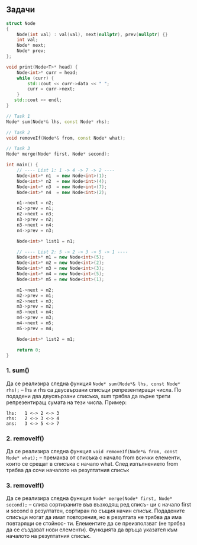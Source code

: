 ## Задачи

```cpp
struct Node
{
    Node(int val) : val(val), next(nullptr), prev(nullptr) {}
    int val;
    Node* next;
    Node* prev;
};

void print(Node<T>* head) {
    Node<int>* curr = head;
    while (curr) {
        std::cout << curr->data << " ";
        curr = curr->next;
    }
   std::cout << endl;
}

// Task 1
Node* sum(Node*& lhs, const Node* rhs);

// Task 2
void removeIf(Node*& from, const Node* what);

// Task 3
Node* merge(Node* first, Node* second);

int main() {
    // ---- List 1: 1 -> 4 -> 7 -> 2 ----
    Node<int>* n1  = new Node<int>(1);
    Node<int>* n2  = new Node<int>(4);
    Node<int>* n3  = new Node<int>(7);
    Node<int>* n4  = new Node<int>(2);

    n1->next = n2;
    n2->prev = n1;
    n2->next = n3;
    n3->prev = n2;
    n3->next = n4;
    n4->prev = n3;

    Node<int>* list1 = n1;

    // ---- List 2: 5 -> 2 -> 3 -> 5 -> 1 ----
    Node<int>* m1 = new Node<int>(5);
    Node<int>* m2 = new Node<int>(2);
    Node<int>* m3 = new Node<int>(3);
    Node<int>* m4 = new Node<int>(5);
    Node<int>* m5 = new Node<int>(1);

    m1->next = m2;
    m2->prev = m1;
    m2->next = m3;
    m3->prev = m2;
    m3->next = m4;
    m4->prev = m3;
    m4->next = m5;
    m5->prev = m4;

    Node<int>* list2 = m1;

    return 0;
}

```
### 

### 1. sum()
Да се реализира следна функция `Node* sum(Node*& lhs, const Node* rhs);` – lhs и rhs са двусвързани списъци репрезентиращи числа. По подадени два двусвързани списъка, sum трябва да върне трети репрезентиращ сумата на тези числа.
Пример:
```
lhs:   1 <-> 2 <-> 3
rhs:   2 <-> 3 <-> 4
ans:   3 <-> 5 <-> 7
```

### 2. removeIf()
Да се реализира следна функция `void removeIf(Node*& from, const Node* what);` – премахва от списъка с начало from
всички елементи, които се срещат в списъка с начало what. След изпълнението from трябва
да сочи началото на резултатния списък

### 3. removeIf()
Да се реализира следна функция `Node* merge(Node* first, Node* second);` – слива сортираните във възходящ ред списъ-
ци с начало first и second в резултатен, сортиран по същия начин списък. Подадените
списъци могат да имат повторения, но в резултата не трябва да има повтарящи се стойнос-
ти. Елементите да се преизползват (не трябва да се създават нови елементи). Функцията да
връща указател към началото на резултатния списък.
